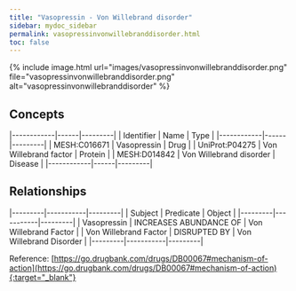 ```yaml
---
title: "Vasopressin - Von Willebrand disorder"
sidebar: mydoc_sidebar
permalink: vasopressinvonwillebranddisorder.html
toc: false 
---
```


{% include image.html url="images/vasopressinvonwillebranddisorder.png" file="vasopressinvonwillebranddisorder.png" alt="vasopressinvonwillebranddisorder" %}

## Concepts

|------------|------|---------|
| Identifier | Name | Type    |
|------------|------|---------|
| MESH:C016671 | Vasopressin | Drug |
| UniProt:P04275 | Von Willebrand factor | Protein |
| MESH:D014842 | Von Willebrand disorder | Disease |
|------------|------|---------|

## Relationships

|---------|-----------|---------|
| Subject | Predicate | Object  |
|---------|-----------|---------|
| Vasopressin | INCREASES ABUNDANCE OF | Von Willebrand Factor |
| Von Willebrand Factor | DISRUPTED BY | Von Willebrand Disorder |
|---------|-----------|---------|

Reference: [https://go.drugbank.com/drugs/DB00067#mechanism-of-action](https://go.drugbank.com/drugs/DB00067#mechanism-of-action){:target="_blank"}